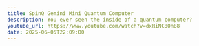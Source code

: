```yaml
---
title: SpinQ Gemini Mini Quantum Computer
description: You ever seen the inside of a quantum computer?
youtube_url: https://www.youtube.com/watch?v=dxRiNC8On88
date: 2025-06-05T22:09:00
---
```


